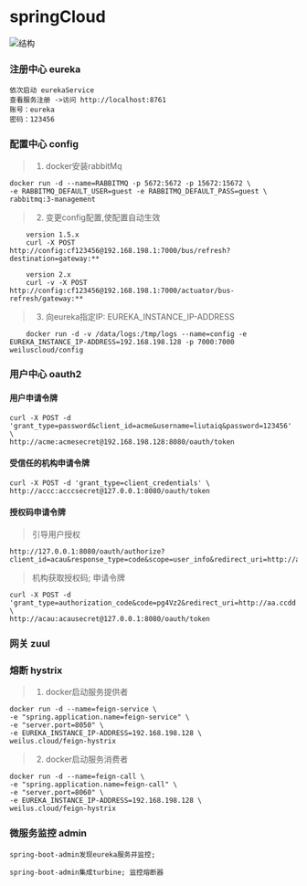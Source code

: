 # springCloud
![结构](https://github.com/weilus923/springCloud/blob/master/test.jpg)
### 注册中心 eureka

    依次启动 eurekaService
    查看服务注册 ->访问 http://localhost:8761
    账号：eureka
    密码：123456

### 配置中心 config
> 1. docker安装rabbitMq
```
docker run -d --name=RABBITMQ -p 5672:5672 -p 15672:15672 \
-e RABBITMQ_DEFAULT_USER=guest -e RABBITMQ_DEFAULT_PASS=guest \
rabbitmq:3-management
```

> 2. 变更config配置,使配置自动生效
```
    version 1.5.x
    curl -X POST http://config:cf123456@192.168.198.1:7000/bus/refresh?destination=gateway:**

    version 2.x
    curl -v -X POST http://config:cf123456@192.168.198.1:7000/actuator/bus-refresh/gateway:**
```

> 3. 向eureka指定IP:  EUREKA_INSTANCE_IP-ADDRESS
```
    docker run -d -v /data/logs:/tmp/logs --name=config -e EUREKA_INSTANCE_IP-ADDRESS=192.168.198.128 -p 7000:7000 weiluscloud/config
```

### 用户中心 oauth2

#### 用户申请令牌
```
curl -X POST -d 'grant_type=password&client_id=acme&username=liutaiq&password=123456' \
http://acme:acmesecret@192.168.198.128:8080/oauth/token
```

#### 受信任的机构申请令牌
```
curl -X POST -d 'grant_type=client_credentials' \
http://accc:acccsecret@127.0.0.1:8080/oauth/token
```

#### 授权码申请令牌

> 引导用户授权
```
http://127.0.0.1:8080/oauth/authorize?client_id=acau&response_type=code&scope=user_info&redirect_uri=http://aa.ccdd
```

> 机构获取授权码; 申请令牌
```
curl -X POST -d 'grant_type=authorization_code&code=pg4Vz2&redirect_uri=http://aa.ccdd'  \
http://acau:acausecret@127.0.0.1:8080/oauth/token
```

### 网关 zuul

### 熔断 hystrix
> 1. docker启动服务提供者
```
docker run -d --name=feign-service \
-e "spring.application.name=feign-service" \
-e "server.port=8050" \
-e EUREKA_INSTANCE_IP-ADDRESS=192.168.198.128 \
weilus.cloud/feign-hystrix
```
> 2. docker启动服务消费者
```
docker run -d --name=feign-call \
-e "spring.application.name=feign-call" \
-e "server.port=8060" \
-e EUREKA_INSTANCE_IP-ADDRESS=192.168.198.128 \
weilus.cloud/feign-hystrix
```

### 微服务监控 admin

    spring-boot-admin发现eureka服务并监控;

    spring-boot-admin集成turbine; 监控熔断器

